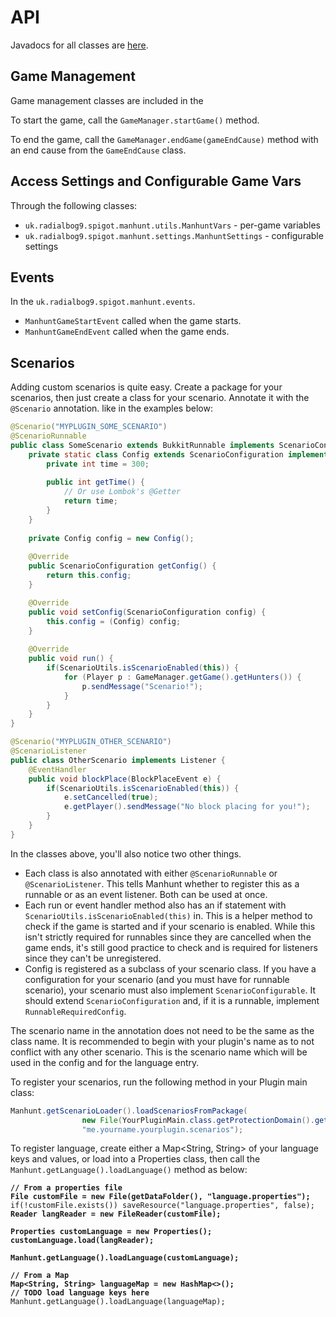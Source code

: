 # API

Javadocs for all classes are [here](https://ci.radialbog9.uk/job/MinecraftManhunt/javadoc).

## Game Management

Game management classes are included in the&#x20;

To start the game, call the `GameManager.startGame()` method.

To end the game, call the `GameManager.endGame(gameEndCause)` method with an end cause from the `GameEndCause` class.

## Access Settings and Configurable Game Vars

Through the following classes:

* `uk.radialbog9.spigot.manhunt.utils.ManhuntVars` - per-game variables
* `uk.radialbog9.spigot.manhunt.settings.ManhuntSettings` - configurable settings

## Events

In the `uk.radialbog9.spigot.manhunt.events`.

* `ManhuntGameStartEvent` called when the game starts.
* `ManhuntGameEndEvent` called when the game ends.

## Scenarios

Adding custom scenarios is quite easy. Create a package for your scenarios, then just create a class for your scenario. Annotate it with the `@Scenario` annotation. like in the examples below:

```java
@Scenario("MYPLUGIN_SOME_SCENARIO")
@ScenarioRunnable
public class SomeScenario extends BukkitRunnable implements ScenarioConfigurable {
    private static class Config extends ScenarioConfiguration implements RunnableRequiredConfig {
        private int time = 300;
        
        public int getTime() {
            // Or use Lombok's @Getter
            return time;
        }
    }
    
    private Config config = new Config();
    
    @Override
    public ScenarioConfiguration getConfig() {
        return this.config;
    }

    @Override
    public void setConfig(ScenarioConfiguration config) {
        this.config = (Config) config;
    }
    
    @Override
    public void run() {
        if(ScenarioUtils.isScenarioEnabled(this)) {
            for (Player p : GameManager.getGame().getHunters()) {
                p.sendMessage("Scenario!");
            }
        }
    }
}
```

```java
@Scenario("MYPLUGIN_OTHER_SCENARIO")
@ScenarioListener
public class OtherScenario implements Listener {
    @EventHandler
    public void blockPlace(BlockPlaceEvent e) {
        if(ScenarioUtils.isScenarioEnabled(this)) {
            e.setCancelled(true);
            e.getPlayer().sendMessage("No block placing for you!");
        }
    }
}
```

In the classes above, you'll also notice two other things.

* Each class is also annotated with either `@ScenarioRunnable` or `@ScenarioListener`. This tells Manhunt whether to register this as a runnable or as an event listener. Both can be used at once.
* Each run or event handler method also has an if statement with `ScenarioUtils.isScenarioEnabled(this)` in. This is a helper method to check if the game is started and if your scenario is enabled. While this isn't strictly required for runnables since they are cancelled when the game ends, it's still good practice to check and is required for listeners since they can't be unregistered.
* Config is registered as a subclass of your scenario class. If you have a configuration for your scenario (and you must have for runnable scenario), your scenario must also implement `ScenarioConfigurable`. It should extend `ScenarioConfiguration` and, if it is a runnable, implement `RunnableRequiredConfig`.

The scenario name in the annotation does not need to be the same as the class name. It is recommended to begin with your plugin's name as to not conflict with any other scenario. This is the scenario name which will be used in the config and for the language entry.

To register your scenarios, run the following method in your Plugin main class:

```java
Manhunt.getScenarioLoader().loadScenariosFromPackage(
                new File(YourPluginMain.class.getProtectionDomain().getCodeSource().getLocation().toURI().getPath()),
                "me.yourname.yourplugin.scenarios");
```

To register language, create either a Map\<String, String> of your language keys and values, or load into a Properties class, then call the `Manhunt.getLanguage().loadLanguage()` method as below:

<pre class="language-java"><code class="lang-java"><strong>// From a properties file
</strong><strong>File customFile = new File(getDataFolder(), "language.properties");
</strong>if(!customFile.exists()) saveResource("language.properties", false);
<strong>Reader langReader = new FileReader(customFile);
</strong><strong>
</strong><strong>Properties customLanguage = new Properties();
</strong><strong>customLanguage.load(langReader);
</strong><strong>
</strong><strong>Manhunt.getLanguage().loadLanguage(customLanguage);
</strong><strong>
</strong><strong>// From a Map
</strong><strong>Map&#x3C;String, String> languageMap = new HashMap&#x3C;>();
</strong><strong>// TODO load language keys here
</strong>Manhunt.getLanguage().loadLanguage(languageMap);
</code></pre>
